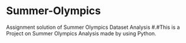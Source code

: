 # Summer-Olympics
Assignment solution of Summer Olympics Dataset Analysis
#.#This is a Project on Summer Olympics Analysis made by using Python.
